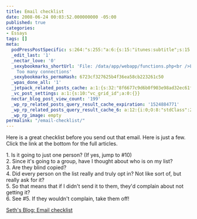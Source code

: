 ```yaml
---
title: Email checklist
date: 2008-06-24 00:03:52.000000000 -05:00
published: true
categories:
- Essays
tags: []
meta:
  podPressPostSpecific: s:264:"s:255:"a:6:{s:15:"itunes:subtitle";s:15:"##PostExcerpt##";s:14:"itunes:summary";s:15:"##PostExcerpt##";s:15:"itunes:keywords";s:17:"##WordPressCats##";s:13:"itunes:author";s:10:"##Global##";s:15:"itunes:explicit";s:7:"Default";s:12:"itunes:block";s:7:"Default";}";";
  _edit_last: '1'
  _nectar_love: '0'
  _sexybookmarks_shortUrl: 'File: /data/app/webapp/functions.php<br />Line: 7<br />Message:
    Too many connections'
  _sexybookmarks_permaHash: 6723cf327625b4f36ea58cb223261c50
  _wpas_done_all: '1'
  _jetpack_related_posts_cache: a:1:{s:32:"8f6677c9d6b0f903e98ad32ec61f8deb";a:2:{s:7:"expires";i:1465037575;s:7:"payload";a:3:{i:0;a:1:{s:2:"id";i:3649;}i:1;a:1:{s:2:"id";i:740;}i:2;a:1:{s:2:"id";i:2051;}}}}
  _vc_post_settings: a:1:{s:10:"vc_grid_id";a:0:{}}
  nectar_blog_post_view_count: '199'
  _wp_rp_related_posts_query_result_cache_expiration: '1524884771'
  _wp_rp_related_posts_query_result_cache_6: a:12:{i:0;O:8:"stdClass":2:{s:7:"post_id";s:4:"2074";s:5:"score";s:18:"46.404610111994586";}i:1;O:8:"stdClass":2:{s:7:"post_id";s:3:"850";s:5:"score";s:17:"46.33672764511894";}i:2;O:8:"stdClass":2:{s:7:"post_id";s:3:"747";s:5:"score";s:17:"45.24364023242476";}i:3;O:8:"stdClass":2:{s:7:"post_id";s:3:"686";s:5:"score";s:17:"42.21032787443332";}i:4;O:8:"stdClass":2:{s:7:"post_id";s:3:"703";s:5:"score";s:17:"41.55753470510124";}i:5;O:8:"stdClass":2:{s:7:"post_id";s:4:"8086";s:5:"score";s:17:"37.15186532473398";}i:6;O:8:"stdClass":2:{s:7:"post_id";s:4:"2861";s:5:"score";s:17:"37.15186532473398";}i:7;O:8:"stdClass":2:{s:7:"post_id";s:4:"1423";s:5:"score";s:17:"37.15186532473398";}i:8;O:8:"stdClass":2:{s:7:"post_id";s:3:"722";s:5:"score";s:17:"37.15186532473398";}i:9;O:8:"stdClass":2:{s:7:"post_id";s:3:"717";s:5:"score";s:17:"37.15186532473398";}i:10;O:8:"stdClass":2:{s:7:"post_id";s:3:"684";s:5:"score";s:17:"37.15186532473398";}i:11;O:8:"stdClass":2:{s:7:"post_id";s:4:"4580";s:5:"score";s:17:"35.77950830235817";}}
  _wp_rp_image: empty
permalink: "/email-checklist/"
---
```

<p>Here is a great checklist before you send out that email.  Here is just a few.  Click the link at the bottom for the full articles.</p>
<p>   1. Is it going to just one person? (If yes, jump to #10)<br />
   2. Since it's going to a group, have I thought about who is on my list?<br />
   3. Are they blind copied?<br />
   4. Did every person on the list really and truly opt in? Not like sort of, but really ask for it?<br />
   5. So that means that if I didn't send it to them, they'd complain about not getting it?<br />
   6. See #5. If they wouldn't complain, take them off!</p>
<p><a href="http://sethgodin.typepad.com/seths_blog/2008/06/email-checklist.html" rel="nofollow">Seth's Blog: Email checklist</a></p>
